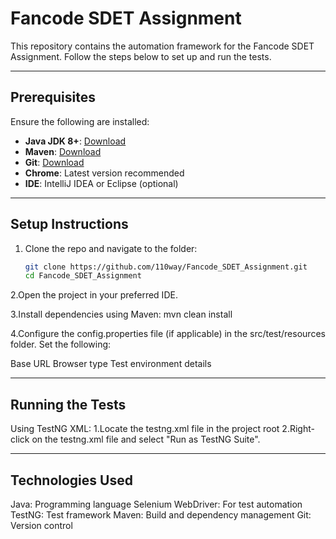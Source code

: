 # Fancode SDET Assignment

This repository contains the automation framework for the Fancode SDET Assignment. Follow the steps below to set up and run the tests.

---

## Prerequisites

Ensure the following are installed:
- **Java JDK 8+**: [Download](https://www.oracle.com/java/technologies/javase-downloads.html)
- **Maven**: [Download](https://maven.apache.org/download.cgi)
- **Git**: [Download](https://git-scm.com/downloads)
- **Chrome**: Latest version recommended
- **IDE**: IntelliJ IDEA or Eclipse (optional)

---

## Setup Instructions

1. Clone the repo and navigate to the folder:
   ```bash
   git clone https://github.com/110way/Fancode_SDET_Assignment.git
   cd Fancode_SDET_Assignment
   
2.Open the project in your preferred IDE.

3.Install dependencies using Maven:
mvn clean install

4.Configure the config.properties file (if applicable) in the src/test/resources folder. Set the following:

Base URL
Browser type
Test environment details

---

## Running the Tests
Using TestNG XML:
1.Locate the testng.xml file in the project root
2.Right-click on the testng.xml file and select "Run as TestNG Suite".

---
## Technologies Used
Java: Programming language
Selenium WebDriver: For test automation
TestNG: Test framework
Maven: Build and dependency management
Git: Version control



